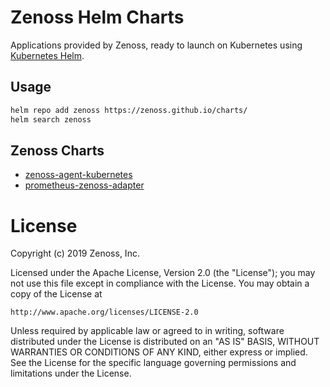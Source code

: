 # Zenoss Helm Charts

Applications provided by Zenoss, ready to launch on Kubernetes using
[Kubernetes Helm](https://github.com/helm/helm).

## Usage

```bash
helm repo add zenoss https://zenoss.github.io/charts/
helm search zenoss
```

## Zenoss Charts

- [zenoss-agent-kubernetes](https://github.com/zenoss/charts/tree/master/zenoss-agent-kubernetes)
- [prometheus-zenoss-adapter](https://github.com/zenoss/charts/tree/master/prometheus-zenoss-adapter)

# License

Copyright (c) 2019 Zenoss, Inc.

Licensed under the Apache License, Version 2.0 (the "License");
you may not use this file except in compliance with the License.
You may obtain a copy of the License at

    http://www.apache.org/licenses/LICENSE-2.0

Unless required by applicable law or agreed to in writing, software
distributed under the License is distributed on an "AS IS" BASIS,
WITHOUT WARRANTIES OR CONDITIONS OF ANY KIND, either express or implied.
See the License for the specific language governing permissions and
limitations under the License.
